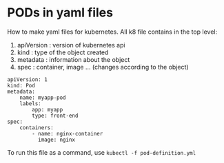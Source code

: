 # PODs in yaml files
How to make yaml files for kubernetes. All k8 file contains in the top level:

1. apiVersion : version of kubernetes api
2. kind : type of the object created
3. metadata : information about the object
4. spec : container, image ... (changes according to the object)
   
```
apiVersion: 1
kind: Pod
metadata:
    name: myapp-pod
    labels:
        app: myapp
        type: front-end
spec:
    containers:
        - name: nginx-container
          image: nginx
```
To run this file as a command, use `kubectl -f pod-definition.yml`
